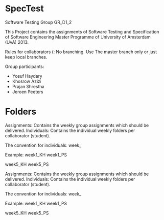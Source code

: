 SpecTest
========

Software Testing Group GR_D1_2

This Project contains the assignments of Software Testing and Specification of Software Engineering Master Programme of University of Amsterdam (UvA) 2013.

Rules for collaborators (:
No branching. Use The master branch only or just keep local branches.

Group participants:

- Yosuf Haydary
- Khosrow Azizi
- Prajan Shrestha
- Jeroen Peeters

Folders
=======
Assignments: Contains the weekly group assignments which should be delivered.
Individuals: Contains the individual weekly folders per collaborator (student).

The convention for individuals:
week<number>_<initials>

Example: 
week1_KH
week1_PS

week5_KH
week5_PS

Assignments: Contains the weekly group assignments which should be delivered.
Individuals: Contains the individual weekly folders per collaborator (student).

The convention for individuals:
week<number>_<initials>

Example: 
week1_KH
week1_PS

week5_KH
week5_PS

